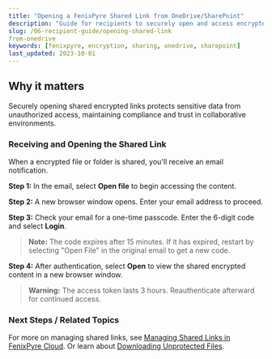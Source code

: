 ```yaml
---
title: "Opening a FenixPyre Shared Link from OneDrive/SharePoint"
description: "Guide for recipients to securely open and access encrypted files shared via FenixPyre from OneDrive or SharePoint, ensuring data protection during collaboration."
slug: /06-recipient-guide/opening-shared-link
from-onedrive
keywords: [fenixpyre, encryption, sharing, onedrive, sharepoint]
last_updated: 2023-10-01
---
```


## Why it matters
Securely opening shared encrypted links protects sensitive data from unauthorized access, maintaining compliance and trust in collaborative environments.

### Receiving and Opening the Shared Link
When a encrypted file or folder is shared, you'll receive an email notification.

**Step 1:** In the email, select **Open file** to begin accessing the content.

<!-- IMG: ./media/06-recipient-guide/open-file-screenshot.png | Alt: Email notification with Open file button -->

**Step 2:** A new browser window opens. Enter your email address to proceed.

<!-- IMG: ./media/06-recipient-guide/login-screenshot.png | Alt: Login screen for entering email -->

**Step 3:** Check your email for a one-time passcode. Enter the 6-digit code and select **Login**.

> **Note:** The code expires after 15 minutes. If it has expired, restart by selecting "Open File" in the original email to get a new code.

<!-- IMG: ./media/06-recipient-guide/passcode-screenshot.png | Alt: Screen for entering one-time passcode -->

**Step 4:** After authentication, select **Open** to view the shared encrypted content in a new browser window.

> **Warning:** The access token lasts 3 hours. Reauthenticate afterward for continued access.

<!-- IMG: ./media/06-recipient-guide/shared-content-screenshot.png | Alt: Browser window displaying shared encrypted content -->

### Next Steps / Related Topics
For more on managing shared links, see [Managing Shared Links in FenixPyre Cloud](/04-admin-guide/managing-shared-links). Or learn about [Downloading Unprotected Files](/06-recipient-guide/downloading-unprotected-files).